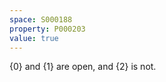 ```yaml
---
space: S000188
property: P000203
value: true
---
```

$\{0\}$ and $\{1\}$ are open, and $\{2\}$ is not.
